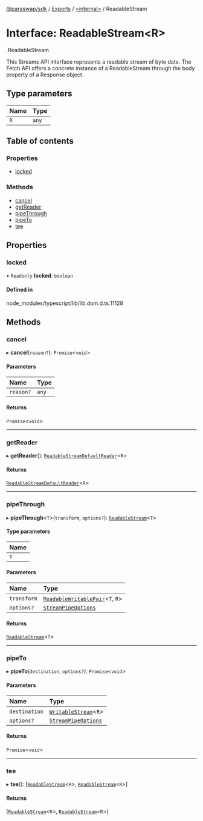 [@paraswap/sdk](../README.md) / [Exports](../modules.md) / [<internal\>](../modules/internal_.md) / ReadableStream

# Interface: ReadableStream<R\>

[<internal>](../modules/internal_.md).ReadableStream

This Streams API interface represents a readable stream of byte data. The Fetch API offers a concrete instance of a ReadableStream through the body property of a Response object.

## Type parameters

| Name | Type |
| :------ | :------ |
| `R` | `any` |

## Table of contents

### Properties

- [locked](internal_.ReadableStream.md#locked)

### Methods

- [cancel](internal_.ReadableStream.md#cancel)
- [getReader](internal_.ReadableStream.md#getreader)
- [pipeThrough](internal_.ReadableStream.md#pipethrough)
- [pipeTo](internal_.ReadableStream.md#pipeto)
- [tee](internal_.ReadableStream.md#tee)

## Properties

### locked

• `Readonly` **locked**: `boolean`

#### Defined in

node_modules/typescript/lib/lib.dom.d.ts:11128

## Methods

### cancel

▸ **cancel**(`reason?`): `Promise`<`void`\>

#### Parameters

| Name | Type |
| :------ | :------ |
| `reason?` | `any` |

#### Returns

`Promise`<`void`\>

___

### getReader

▸ **getReader**(): [`ReadableStreamDefaultReader`](../modules/internal_.md#readablestreamdefaultreader)<`R`\>

#### Returns

[`ReadableStreamDefaultReader`](../modules/internal_.md#readablestreamdefaultreader)<`R`\>

___

### pipeThrough

▸ **pipeThrough**<`T`\>(`transform`, `options?`): [`ReadableStream`](../modules/internal_.md#readablestream)<`T`\>

#### Type parameters

| Name |
| :------ |
| `T` |

#### Parameters

| Name | Type |
| :------ | :------ |
| `transform` | [`ReadableWritablePair`](internal_.ReadableWritablePair.md)<`T`, `R`\> |
| `options?` | [`StreamPipeOptions`](internal_.StreamPipeOptions.md) |

#### Returns

[`ReadableStream`](../modules/internal_.md#readablestream)<`T`\>

___

### pipeTo

▸ **pipeTo**(`destination`, `options?`): `Promise`<`void`\>

#### Parameters

| Name | Type |
| :------ | :------ |
| `destination` | [`WritableStream`](../modules/internal_.md#writablestream)<`R`\> |
| `options?` | [`StreamPipeOptions`](internal_.StreamPipeOptions.md) |

#### Returns

`Promise`<`void`\>

___

### tee

▸ **tee**(): [[`ReadableStream`](../modules/internal_.md#readablestream)<`R`\>, [`ReadableStream`](../modules/internal_.md#readablestream)<`R`\>]

#### Returns

[[`ReadableStream`](../modules/internal_.md#readablestream)<`R`\>, [`ReadableStream`](../modules/internal_.md#readablestream)<`R`\>]

